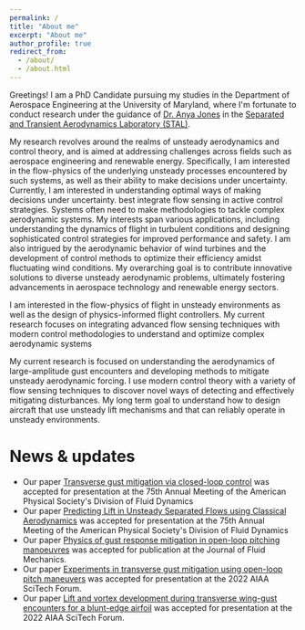 ```yaml
---
permalink: /
title: "About me"
excerpt: "About me"
author_profile: true
redirect_from: 
  - /about/
  - /about.html
---
```


Greetings! I am a PhD Candidate pursuing my studies in the Department of Aerospace Engineering at the University of Maryland, where I'm fortunate to conduct research under the guidance of [Dr. Anya Jones](https://aero.umd.edu/clark/faculty/40/Anya-R-Jones) in the [Separated and Transient Aerodynamics Laboratory (STAL)](http://stal.umd.edu/). 


My research revolves around the realms of unsteady aerodynamics and control theory, and is aimed at addressing challenges across fields such as aerospace engineering and renewable energy. Specifically, I am interested in the flow-physics of the underlying unsteady processes encountered by such systems, as well as their ability to make decisions under uncertainty.  Currently, I am interested in understanding optimal ways of making decisions under uncertainty.  best integrate flow sensing in active control strategies. Systems often need to make  methodologies to tackle complex aerodynamic systems. My interests span various applications, including understanding the dynamics of flight in turbulent conditions and designing sophisticated control strategies for improved performance and safety. I am also intrigued by the aerodynamic behavior of wind turbines and the development of control methods to optimize their efficiency amidst fluctuating wind conditions. My overarching goal is to contribute innovative solutions to diverse unsteady aerodynamic problems, ultimately fostering advancements in aerospace technology and renewable energy sectors.

I am interested in the flow-physics of flight in unsteady environments as well as the design of physics-informed flight controllers. My current research focuses on integrating advanced flow sensing techniques with modern control methodologies to understand and optimize complex aerodynamic systems

My current research is focused on understanding the aerodynamics of large-amplitude gust encounters and developing methods to mitigate unsteady aerodynamic forcing. I use modern control theory with a variety of flow sensing techniques to discover novel ways of detecting and effectively mitigating disturbances. My long term goal to understand how to design aircraft that use unsteady lift mechanisms and that can reliably operate in unsteady environments. 

 News & updates
======
* Our paper [ Transverse gust mitigation via closed-loop control](https://meetings.aps.org/Meeting/DFD22/Session/Z24.7) was accepted for presentation at the 75th Annual Meeting of the American Physical Society's Division of Fluid Dynamics 
* Our paper [Predicting Lift in Unsteady Separated Flows using Classical Aerodynamics](https://meetings.aps.org/Meeting/DFD22/Session/Q24.9) was accepted for presentation at the 75th Annual Meeting of the American Physical Society's Division of Fluid Dynamics 
* Our paper [Physics of gust response mitigation in open-loop pitching manoeuvres](https://www.cambridge.org/core/journals/journal-of-fluid-mechanics/article/physics-of-gust-response-mitigation-in-openloop-pitching-manoeuvres/7EEC7C8FD57C01653A1CF16EA2774862) was accepted for publication at the Journal of Fluid Mechanics. 
* Our paper [Experiments in transverse gust mitigation using open-loop pitch maneuvers](https://arc.aiaa.org/doi/abs/10.2514/6.2022-0333) was accepted for presentation at the 2022 AIAA SciTech Forum. 
* Our paper [Lift and vortex development during transverse wing-gust encounters for a blunt-edge airfoil](https://arc.aiaa.org/doi/abs/10.2514/6.2022-0045) was accepted for presentation at the 2022 AIAA SciTech Forum. 



